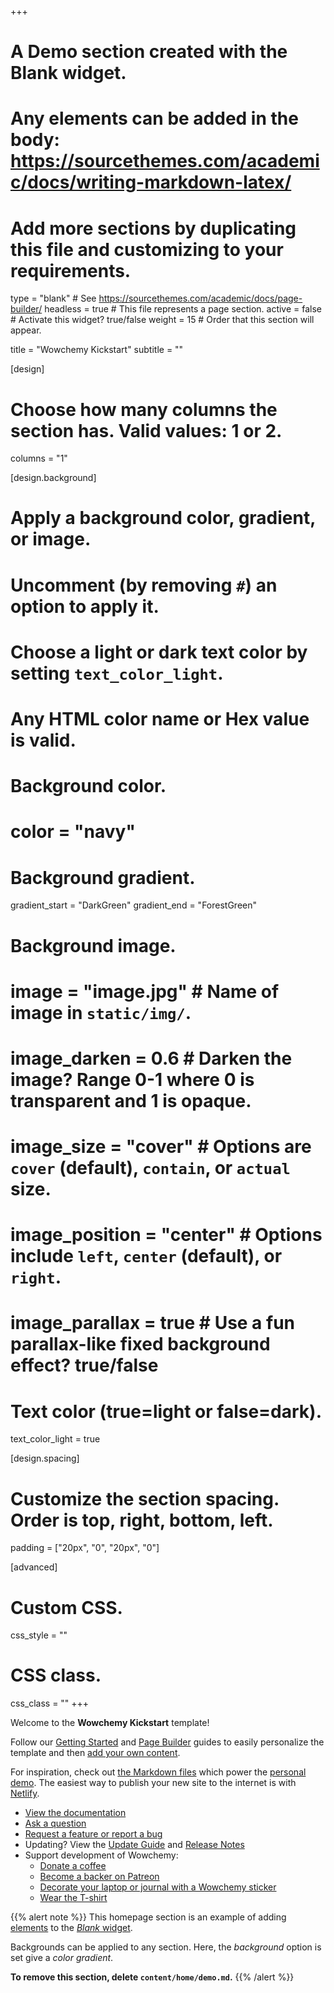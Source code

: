 +++
# A Demo section created with the Blank widget.
# Any elements can be added in the body: https://sourcethemes.com/academic/docs/writing-markdown-latex/
# Add more sections by duplicating this file and customizing to your requirements.

type = "blank"  # See https://sourcethemes.com/academic/docs/page-builder/
headless = true  # This file represents a page section.
active = false  # Activate this widget? true/false
weight = 15  # Order that this section will appear.

title = "Wowchemy Kickstart"
subtitle = ""

[design]
  # Choose how many columns the section has. Valid values: 1 or 2.
  columns = "1"

[design.background]
  # Apply a background color, gradient, or image.
  #   Uncomment (by removing `#`) an option to apply it.
  #   Choose a light or dark text color by setting `text_color_light`.
  #   Any HTML color name or Hex value is valid.

  # Background color.
  # color = "navy"
  
  # Background gradient.
  gradient_start = "DarkGreen"
  gradient_end = "ForestGreen"
  
  # Background image.
  # image = "image.jpg"  # Name of image in `static/img/`.
  # image_darken = 0.6  # Darken the image? Range 0-1 where 0 is transparent and 1 is opaque.
  # image_size = "cover"  #  Options are `cover` (default), `contain`, or `actual` size.
  # image_position = "center"  # Options include `left`, `center` (default), or `right`.
  # image_parallax = true  # Use a fun parallax-like fixed background effect? true/false
  
  # Text color (true=light or false=dark).
  text_color_light = true

[design.spacing]
  # Customize the section spacing. Order is top, right, bottom, left.
  padding = ["20px", "0", "20px", "0"]

[advanced]
 # Custom CSS. 
 css_style = ""
 
 # CSS class.
 css_class = ""
+++

Welcome to the **Wowchemy Kickstart** template!

Follow our [Getting Started](https://wowchemy.com/docs/get-started/) and [Page Builder](https://wowchemy.com/docs/content/writing-markdown-latex/) guides to easily personalize the template and then [add your own content](https://wowchemy.com/docs/managing-content/).

For inspiration, check out [the Markdown files](https://wowchemy.com/docs/install/#demo-content) which power the [personal demo](https://demo.wowchemy.com/). The easiest way to publish your new site to the internet is with [Netlify](https://wowchemy.com/docs/hugo-tutorials/deployment/).

- [View the documentation](https://wowchemy.com/docs/)
- [Ask a question](https://github.com/wowchemy/wowchemy-hugo-modules/discussions)
- [Request a feature or report a bug](https://github.com/wowchemy/wowchemy-hugo-modules/issues)
- Updating? View the [Update Guide](https://wowchemy.com/docs/update/) and [Release Notes](https://wowchemy.com/updates/)
- Support development of Wowchemy:
  - [Donate a coffee](https://paypal.me/cushen)
  - [Become a backer on Patreon](https://www.patreon.com/cushen)
  - [Decorate your laptop or journal with a Wowchemy sticker](https://www.redbubble.com/people/wowchemy/works/34387919-wowchemy)
  - [Wear the T-shirt](https://wowchemy.threadless.com/)

{{% alert note %}}
This homepage section is an example of adding [elements](https://sourcethemes.com/academic/docs/writing-markdown-latex/) to the [*Blank* widget](https://sourcethemes.com/academic/docs/widgets/).

Backgrounds can be applied to any section. Here, the *background* option is set give a *color gradient*.

**To remove this section, delete `content/home/demo.md`.**
{{% /alert %}}
